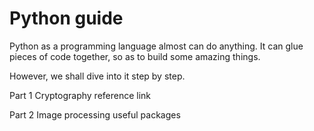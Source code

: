 Python guide
=====================
Python as a programming language almost can do anything. It can glue pieces of code together, so as to build some amazing things.

However, we shall dive into it step by step.

Part 1 Cryptography
reference link





Part 2 Image processing
useful packages
